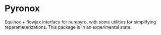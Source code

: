 # Pyronox

Equinox + flowjax interface for numpyro, with some utilities for simplifying 
reparameterizations. This package is in an experimental state.
